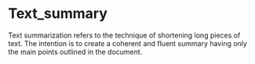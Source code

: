 # Text_summary
Text summarization refers to the technique of shortening long pieces of text. The intention is to create a coherent and fluent summary having only the main points outlined in the document.
